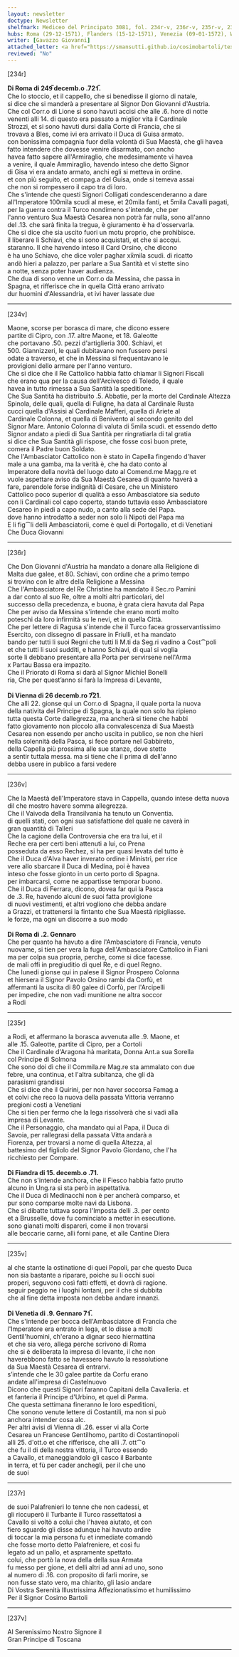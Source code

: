 ```yaml
---
layout: newsletter
doctype: Newsletter
shelfmark: Mediceo del Principato 3081, fol. 234r-v, 236r-v, 235r-v, 237r-v
hubs: Roma (29-12-1571), Flanders (15-12-1571), Venezia (09-01-1572), Wien (26-12-1571), Roma (02-01-1572)
writer: [Gavazzo Giovanni]
attached_letter: <a href="https://smansutti.github.io/cosimobartoli/texts/2981_005/">2981_005</a>
reviewed: "No"
---
```


[234r]  
  
  
<strong>Di Roma di 249̅ decemb.o .721̅.</strong>  
Che lo stoccio, et il cappello, che si benedisse il giorno di natale,  
si dice che si manderà a presentare al Signor Don Giovanni d'Austria.  
Che col Corr.o di Lione si sono havuti accisi che alle .6. hore di notte  
venenti alli 14. di questo era passato a miglior vita il Cardinale  
Strozzi, et si sono havuti dursi dalla Corte di Francia, che si  
trovava a Bles, come ivi era arrivato il Duca di Guisa armato.  
con bonissima compagnia fuor della volontà di Sua Maestà, che gli havea  
fatto intendere che dovesse venire disarmato, con ancho  
havea fatto sapere all'Armiraglio, che medesimamente vi havea  
a venire, il quale Ammiraglio, havendo inteso che detto Signor  
di Gisa vi era andato armato, anchi egli si metteva in ordine.  
et con più seguito, et compag.a del Guisa, onde si temeva assai  
che non si rompessero il capo tra di loro.  
Che s'intende che questi Signori Colligati condescenderanno a dare  
all'Imperatore 100mila scudi al mese, et 20mila fanti, et 5mila Cavalli pagati,  
per la guerra contra il Turco nondimeno s'intende, che per  
l'anno venturo Sua Maestà Cesarea non potrà far nulla, sono all'anno  
del .13. che sarà finita la tregua, è giuramento è ha d'osservarla.  
Che si dice che sia uscito fuori un motu proprio, che prohibisce.  
il liberare li Schiavi, che si sono acquistati, et che si accqui.  
staranno. Il che havendo inteso il Card Orsino, che dicono  
è ha uno Schiavo, che dice voler paghar xx̅mila scudi. di ricatto  
andò hieri a palazzo, per parlare a Sua Santità et vi stette sino  
a notte, senza poter haver audienza.  
Che dua di sono venne un Corr.o da Messina, che passa in  
Spagna, et rifferisce che in quella Città erano arrivato  
dur huomini d'Alessandria, et ivi haver lassate due  
  
---  

[234v]  
  
  
Maone, scorse per borasca di mare, che dicono essere  
partite di Cipro, con .17. altre Maone, et 18. Galeotte  
che portavano .50. pezzi d'artiglieria 300. Schiavi, et  
500. Giannizzeri, le quali dubitavano non fussero persi  
odate a traverso, et che in Messina si frequentavano le  
provigioni dello armare per l'anno venturo.  
Che si dice che il Re Cattolico habbia fatto chiamar li Signori Fiscali  
che erano qua per la causa dell'Arcivesco di Toledo, il quale  
havea in tutto rimessa a Sua Santità la speditione.  
Che Sua Santità ha distribuito .5. Abbatie, per la morte del Cardinale Altezza  
Spinola, delle quali, quella di Fuligne, ha data al Cardinale Rusta  
cucci quella d'Assisi al Cardinale Mafferi, quella di Ariete al  
Cardinale Colonna, et quella di Benivento al secondo genito del  
Signor Mare. Antonio Colonna di valuta di 5mila scudi. et essendo detto  
Signor andato a piedi di Sua Santità per ringratiarla di tal gratia  
si dice che Sua Santità gli rispose, che fosse così buon prete,  
comera il Padre buon Soldato.  
Che l'Ambasciator Cattolico non è stato in Capella fingendo d'haver  
male a una gamba, ma la verità è, che ha dato conto al  
Imperatore della novità del luogo dato al Comend.me Magg.re et  
vuole aspettare aviso da Sua Maestà Cesarea di quanto haverà a  
fare, parendole forse indignità di Cesare, che un Ministero  
Cattolico poco superior di qualità a esso Ambasciatore sia seduto  
con li Cardinali col capo coperto, stando tuttavia esso Ambasciatore  
Cesareo in piedi a capo nudo, a canto alla sede del Papa.  
dove hanno introdatto a seder non solo li Nipoti del Papa ma  
E li fig⁀li delli Ambasciatorii, come è quel di Portogallo, et di Venetiani  
Che Duca Giovanni  
  
---  

[236r]  
  
  
Che Don Giovanni d'Austria ha mandato a donare alla Religione di  
Malta due galee, et 80. Schiavi, con ordine che a primo tempo  
si trovino con le altre della Religione a Messina  
Che l'Ambasciatore del Re Christine ha mandato il Sec.ro Pamini  
a dar conto al suo Re, oltre a molti altri particolari, del  
successo della precedenza, e buona, è grata ciera havuta dal Papa  
Che per aviso da Messina s'intende che erano morti molto  
poteschi da loro infirmità su le nevi, et in quella Città.  
Che per lettere di Ragusa s'intende che il Turco facea grosservantissimo  
Esercito, con dissegno di passare in Friulli, et ha mandato  
bando per tutti li suoi Regni che tutti li M.ti da Seg.ri vadino a Cost⁀poli  
et che tutti li suoi sudditi, e hanno Schiavi, di qual si voglia  
sorte li debbano presentare alla Porta per servirsene nell'Arma  
x Partau Bassa era impazito.  
Che il Priorato di Roma si darà al Signor Michiel Bonelli  
ria, Che per quest’anno si farà la Impresa di Levante,  
<br/><strong>Di Vienna di 26 decemb.ro 7̅21.</strong>  
Che alli 22. gionse qui un Corr.o di Spagna, il quale porta la nuova  
della nativita del Principe di Spagna, la quale non solo ha ripieno  
tutta questa Corte dallegrezza, ma ancherà si tiene che habbi  
fatto giovamento non piccolo alla convalescenza di Sua Maestà  
Cesarea non essendo per ancho uscita in publico, se non che hieri  
nella solennità della Pasca, si fece portare nel Gabbireto,  
della Capella più prossima alle sue stanze, dove stette  
a sentir tuttala messa. ma si tiene che il prima di dell'anno  
debba usere in publico a farsi vedere  
  
---  

[236v]  
  
  
Che la Maestà dell'Imperatore stava in Cappella, quando intese detta nuova  
dil che mostro havere somma allegrezza.  
Che il Vaivoda della Transilvania ha tenuto un Conventia.  
di quelli stati, con ogni sua satisfattione del quale ne caverà in  
gran quantità di Talleri  
Che la cagione della Controversia che era tra lui, et il  
Reche era per certi beni attenuti a lui, co Prena  
posseduta da esso Rechez, si ha per quasi levata del tutto è  
Che il Duca d'Alva haver inverato ordine i Ministri, per rice  
vere allo sbarcare il Duca di Medina, poi è havea  
inteso che fosse gionto in un certo porto di Spagna.  
per imbarcarsi, come ne appartisse temporar buono.  
Che il Duca di Ferrara, dicono, dovea far qui la Pasca  
de .3. Re, havendo alcuni de suoi fatta provigione  
di nuovi vestimenti, et altri vogliono che debba andare  
a Grazzi, et trattenersi la fintanto che Sua Maestà ripigliasse.  
le forze, ma ogni un discorre a suo modo  
<br/><strong>Di Roma di .2. Gennaro</strong>  
Che per quanto ha havuto a dire l'Ambasciatore di Francia, venuto  
nuovame, si tien per vera la fuga dell'Ambasciatore Cattolico in Fiani  
ma per colpa sua propria, perche, come si dice facesse.  
de mali offi in pregiuditio di quel Re, e di quel Regno.  
Che lunedi gionse qui in palese il Signor Prospero Colonna  
et hiersera il Signor Pavolo Orsino rambi da Corfù, et  
affermanti la uscita di 80 galee di Corfù, per l'Arcipelli  
per impedire, che non vadi munitione ne altra soccor  
a Rodi  
  
---  

[235r]  
  
  
a Rodi, et affermano la borasca avvenuta alle .9. Maone, et  
alle .15. Galeotte, partite di Cipro, per a Cortoli  
Che il Cardinale d'Aragona hà maritata, Donna Ant.a sua Sorella  
col Principe di Solmona  
Che sono doi dì che il Commila.re Mag.re sta ammalato con due  
febre, una continua, et l'altra subitanza, che gli dà  
parasismi grandissi  
Che si dice che il Quirini, per non haver soccorsa Famag.a  
et colvi che reco la nuova della passata Vittoria verranno  
pregioni costi a Venetiani  
Che si tien per fermo che la lega rissolverà che si vadi alla  
impresa di Levante.  
Che il Personaggio, cha mandato qui al Papa, il Duca di  
Savoia, per rallegrasi della passata Vitta andarà a  
Fiorenza, per trovarsi a nome di quella Altezza, al  
battesimo del figliolo del Signor Pavolo Giordano, che l'ha  
ricchiesto per Compare.  
<br/><strong>Di Fiandra di 15. decemb.o .71.</strong>  
Che non s'intende anchora, che il Fiesco habbia fatto prutto  
alcuno in Ung.ra si sta però in aspettativa.  
Che il Duca di Medinacchi non è per ancherà comparso, et  
pur sono comparse molte navi da Lisbona.  
Che si dibatte tuttava sopra l'Imposta delli .3. per cento  
et a Brusselle, dove fu cominciato a metter in esecutione.  
sono gianati molti dispareri, come il non trovarsi  
alle beccarie carne, alli forni pane, et alle Cantine Diera  
  
---  

[235v]  
  
  
al che stante la ostinatione di quei Popoli, par che questo Duca  
non sia bastante a riparare, poiche su li occhi suoi  
properi, seguvono così fatti effetti, et dovrà di ragione.  
seguir peggio ne i luoghi lontani, per il che si dubbita  
che al fine detta imposta non debba andare innanzi.  
<br/><strong>Di Venetia di .9. Gennaro 71̅.</strong>  
Che s'intende per bocca dell'Ambasciatore di Francia che  
l'Imperatore era entrato in lega, et lo disse a molti  
Gentil'huomini, ch'erano a dignar seco hiermattina  
et che sia vero, allega perche scrivono di Roma  
che si è deliberata la impresa di levante, il che non  
haverebbono fatto se havessero havuto la ressolutione  
da Sua Maestà Cesarea di entrarvi.  
s’intende che le 30 galee partite da Corfu erano  
andate all'impresa di Castelnuovo  
Dicono che questi Signori faranno Capitani della Cavalleria. et  
et fanteria il Principe d'Urbino, et quel di Parma.  
Che questa settimana fineranno le loro espeditioni,  
Che sonono venute lettere di Costantili, ma non si può  
anchora intender cosa alc.  
Per altri avisi di Vienna di .26. esser vi alla Corte  
Cesarea un Francese Gentilhomo, partito di Costantinopoli  
alli 25. d'ott.o et che rifferisce, che alli .7. ott⁀o  
che fu il di della nostra vittoria, il Turco essendo  
a Cavallo, et maneggiandolo gli casco il Barbante  
in terra, et fù per cader anchegli, per il che uno  
de suoi  
  
---  

[237r]  
  
  
de suoi Palafrenieri lo tenne che non cadessi, et  
gli riccuperò il Turbante il Turco rassettatosi a  
Cavallo si voltò a colui che l'havea aiutato, et con  
fiero sguardo gli disse adunque hai havuto ardire  
di toccar la mia persona fu et inmediate comandò  
che fosse morto detto Palafreniere, et così fu  
legato ad un pallo, et aspramente spettato.  
colui, che portò la nova della della sua Armata  
fu messo per gione, et delli altri ad anni ad uno, sono  
al numero di .16. con proposito di farli morire, se  
non fusse stato vero, ma chiarito, gli lasio andare  
Di Vostra Serenità Illustrissima Affezionatissimo et humilissimo  
Per il Signor Cosimo Bartoli  
  
---  

[237v]  
  
  
Al Serenissimo Nostro Signore il  
Gran Principe di Toscana  
  
---  

